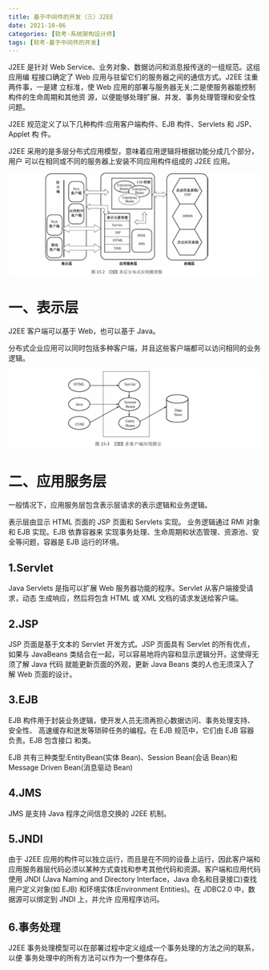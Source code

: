 ```yaml
---
title: 基于中间件的开发（三）J2EE
date: 2021-10-06
categories: [软考-系统架构设计师]
tags: [软考-基于中间件的开发]
---
```




J2EE 是针对 Web Service、业务对象、数据访问和消息报传送的一组规范。这组应用编 程接口确定了 Web 应用与驻留它们的服务器之间的通信方式。J2EE 注重两件事，一是建 立标准，使 Web 应用的部署与服务器无关;二是使服务器能控制构件的生命周期和其他资 源，以便能够处理扩展、并发、事务处理管理和安全性问题。

J2EE 规范定义了以下几种构件:应用客户端构件、EJB 构件、Servlets 和 JSP、Applet 构 件。

J2EE 采用的是多层分布式应用模型，意味着应用逻辑将根据功能分成几个部分， 用户 可以在相同或不同的服务器上安装不同应用构件组成的 J2EE 应用。

![](/images/ruankao/7-2.png)

# 一、表示层
J2EE 客户端可以基于 Web，也可以基于 Java。

分布式企业应用可以同时包括多种客户端，并且这些客户端都可以访问相同的业务逻辑。

![](/images/ruankao/7-3.png)

# 二、应用服务层

一般情况下，应用服务层包含表示层请求的表示逻辑和业务逻辑。

表示层由显示 HTML 页面的 JSP 页面和 Servlets 实现。
业务逻辑通过 RMI 对象和 EJB 实现。EJB 依靠容器来 实现事务处理、生命周期和状态管理、资源池、安全等问题，容器是 EJB 运行的环境。

## 1.Servlet

Java Servlets 是指可以扩展 Web 服务器功能的程序。Servlet 从客户端接受请求，动态 生成响应，然后将包含 HTML 或 XML 文档的请求发送给客户端。

## 2.JSP
JSP 页面是基于文本的 Servlet 开发方式。JSP 页面具有 Servlet 的所有优点，如果与 JavaBeans 类结合在一起，可以容易地将内容和显示逻辑分开。这使得无须了解 Java 代码 就能更新页面的外观，更新 Java Beans 类的人也无须深入了解 Web 页面的设计。

## 3.EJB
EJB 构件用于封装业务逻辑，使开发人员无须再担心数据访问、事务处理支持、安全性、 高速缓存和迸发等琐碎任务的编程。在 EJB 规范中，它们由 EJB 容器负责。EJB 包含接口 和类。


EJB 共有三种类型:EntityBean(实体 Bean)、Session Bean(会话 Bean)和 Message Driven Bean(消息驱动 Bean)

## 4.JMS

JMS 是支持 Java 程序之间信息交换的 J2EE 机制。

## 5.JNDI

由于 J2EE 应用的构件可以独立运行，而且是在不同的设备上运行，因此客户端和应用服务器层代码必须以某种方式查找和参考其他代码和资源。客户端和应用代码使用 JNDI (Java Naming and Directory Interface，Java 命名和目录接口)查找用户定义对象(如 EJB) 和环境实体(Environment Entities)。在 JDBC2.0 中，数据源可以绑定到 JNDI 上，并允许 应用程序访问。

## 6.事务处理
J2EE 事务处理模型可以在部署过程中定义组成一个事务处理的方法之间的联系，以便 事务处理中的所有方法可以作为一个整体存在。